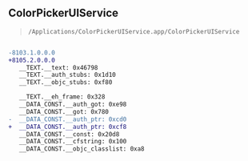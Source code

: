 ## ColorPickerUIService

> `/Applications/ColorPickerUIService.app/ColorPickerUIService`

```diff

-8103.1.0.0.0
+8105.2.0.0.0
   __TEXT.__text: 0x46798
   __TEXT.__auth_stubs: 0x1d10
   __TEXT.__objc_stubs: 0xf80

   __TEXT.__eh_frame: 0x328
   __DATA_CONST.__auth_got: 0xe98
   __DATA_CONST.__got: 0x780
-  __DATA_CONST.__auth_ptr: 0xcd0
+  __DATA_CONST.__auth_ptr: 0xcf8
   __DATA_CONST.__const: 0x20d8
   __DATA_CONST.__cfstring: 0x100
   __DATA_CONST.__objc_classlist: 0xa8

```
